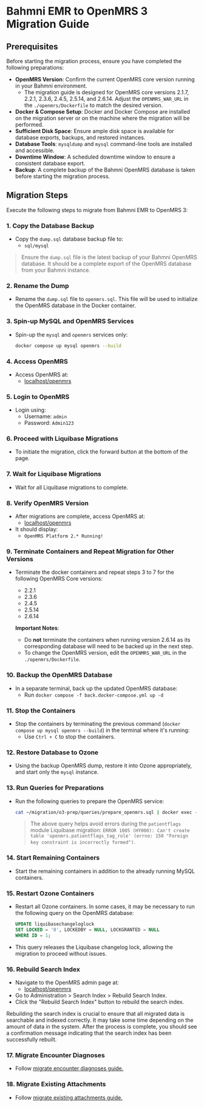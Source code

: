 # Bahmni EMR to OpenMRS 3 Migration Guide

## Prerequisites

Before starting the migration process, ensure you have completed the following preparations:

- **OpenMRS Version**: Confirm the current OpenMRS core version running in your Bahmni environment. 
  - The migration guide is designed for OpenMRS core versions 2.1.7, 2.2.1, 2.3.6, 2.4.5, 2.5.14, and 2.6.14. Adjust the `OPENMRS_WAR_URL` in the `./openmrs/Dockerfile` to match the desired version.
- **Docker & Compose Setup**: Docker and Docker Compose are installed on the migration server or on the machine where the migration will be performed.
- **Sufficient Disk Space**: Ensure ample disk space is available for database exports, backups, and restored instances.
- **Database Tools**: `mysqldump` and `mysql` command-line tools are installed and accessible.
- **Downtime Window**: A scheduled downtime window to ensure a consistent database export.
- **Backup**: A complete backup of the Bahmni OpenMRS database is taken before starting the migration process.

## Migration Steps

Execute the following steps to migrate from Bahmni EMR to OpenMRS 3:

### 1. Copy the Database Backup
- Copy the `dump.sql` database backup file to:
    - `sql/mysql`

> Ensure the `dump.sql` file is the latest backup of your Bahmni OpenMRS database. 
> It should be a complete export of the OpenMRS database from your Bahmni instance.

### 2. Rename the Dump
- Rename the `dump.sql` file to `openmrs.sql`. This file will be used to initialize the OpenMRS database in the Docker container.

### 3. Spin-up MySQL and OpenMRS Services
- Spin-up the `mysql` and `openmrs` services only:
    ```bash
    docker compose up mysql openmrs --build
    ```

### 4. Access OpenMRS
- Access OpenMRS at:
    - [localhost/openmrs](http://localhost/openmrs)

### 5. Login to OpenMRS
- Login using:
    - Username: `admin`
    - Password: `Admin123`

### 6. Proceed with Liquibase Migrations
- To initiate the migration, click the forward button at the bottom of the page.

### 7. Wait for Liquibase Migrations
- Wait for all Liquibase migrations to complete.

### 8. Verify OpenMRS Version
- After migrations are complete, access OpenMRS at:
    - [localhost/openmrs](http://localhost/openmrs)
- It should display:
    - `OpenMRS Platform 2.* Running!`

### 9. Terminate Containers and Repeat Migration for Other Versions
- Terminate the docker containers and repeat steps 3 to 7 for the following OpenMRS Core versions:
    - 2.2.1
    - 2.3.6
    - 2.4.5
    - 2.5.14
    - 2.6.14

    **Important Notes**:
    - Do **not** terminate the containers when running version 2.6.14 as its corresponding database will need to be backed up in the next step.
    - To change the OpenMRS version, edit the `OPENMRS_WAR_URL` in the `./openmrs/Dockerfile`.

### 10. Backup the OpenMRS Database
- In a separate terminal, back up the updated OpenMRS database:
    - Run `docker compose -f back.docker-compose.yml up -d`

### 11. Stop the Containers
- Stop the containers by terminating the previous command (`docker compose up mysql openmrs --build`) in the terminal where it's running:
    - Use `Ctrl + C` to stop the containers.

### 12. Restore Database to Ozone
- Using the backup OpenMRS dump, restore it into Ozone appropriately, and start only the `mysql` instance.

### 13. Run Queries for Preparations
- Run the following queries to prepare the OpenMRS service:

    ```bash
    cat ~/migration/o3-prep/queries/prepare_openmrs.sql | docker exec -i oz-hsc-uat-mysql-1 mysql -uopenmrs -p<password> openmrs
    ```

    > The above query helps avoid errors during the `patientflags` module Liquibase migration:
    > `ERROR 1005 (HY000): Can't create table 'openmrs.patientflags_tag_role' (errno: 150 "Foreign key constraint is incorrectly formed")`.

### 14. Start Remaining Containers
- Start the remaining containers in addition to the already running MySQL containers.

### 15. Restart Ozone Containers
- Restart all Ozone containers. In some cases, it may be necessary to run the following query on the OpenMRS database:

    ```sql
    UPDATE liquibasechangeloglock 
    SET LOCKED = '0', LOCKEDBY = NULL, LOCKGRANTED = NULL 
    WHERE ID = 1;
    ```
- This query releases the Liquibase changelog lock, allowing the migration to proceed without issues.

### 16. Rebuild Search Index
- Navigate to the OpenMRS admin page at:
    - [localhost/openmrs](http://localhost/openmrs)
- Go to Administration > Search Index > Rebuild Search Index.
- Click the "Rebuild Search Index" button to rebuild the search index.

Rebuilding the search index is crucial to ensure that all migrated data is searchable and indexed correctly.
It may take some time depending on the amount of data in the system.
After the process is complete,
you should see a confirmation message indicating that the search index has been successfully rebuilt.

### 17. Migrate Encounter Diagnoses

- Follow [migrate encounter diagnoses guide.](docs/migrate-encounter-diagnoses.md)

### 18. Migrate Existing Attachments

- Follow [migrate existing attachments guide.](docs/migrate-existing-attachments.md)
